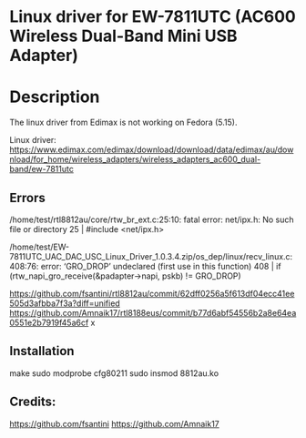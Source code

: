 # Linux driver for EW-7811UTC (AC600 Wireless Dual-Band Mini USB Adapter)

# Description
The linux driver from Edimax is not working on Fedora (5.15).

Linux driver: https://www.edimax.com/edimax/download/download/data/edimax/au/download/for_home/wireless_adapters/wireless_adapters_ac600_dual-band/ew-7811utc

## Errors
/home/test/rtl8812au/core/rtw_br_ext.c:25:10: fatal error: net/ipx.h: No such file or directory
   25 | #include <net/ipx.h>

/home/test/EW-7811UTC_UAC_DAC_USC_Linux_Driver_1.0.3.4.zip/os_dep/linux/recv_linux.c:408:76: error: ‘GRO_DROP’ undeclared (first use in this function)
  408 |                         if (rtw_napi_gro_receive(&padapter->napi, pskb) != GRO_DROP)
 

https://github.com/fsantini/rtl8812au/commit/62dff0256a5f613df04ecc41ee505d3afbba7f3a?diff=unified
https://github.com/Amnaik17/rtl8188eus/commit/b77d6abf54556b2a8e64ea0551e2b7919f45a6cf
x
## Installation
make
sudo modprobe cfg80211
sudo insmod 8812au.ko

## Credits:
https://github.com/fsantini
https://github.com/Amnaik17
